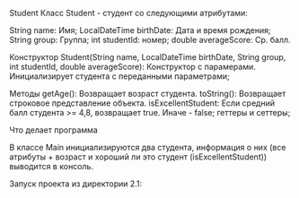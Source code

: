 Student
Класс Student - студент со следующими атрибутами:

String name: Имя;
LocalDateTime birthDate: Дата и время рождения;
String group: Группа;
int studentId: номер;
double averageScore: Ср. балл.


Конструктор
Student(String name, LocalDateTime birthDate, String group, int studentId, double averageScore): Конструктор с парамерами. Инициализирует студента с переданными параметрами;


Методы
getAge(): Возвращает возраст студента.
toString(): Возвращает строковое представление объекта.
isExcellentStudent: Если средний балл студента >= 4,8, возвращает true. Иначе - false;
геттеры и сеттеры;


Что делает программа

В классе Main инициализируются два студента, информация о них (все атрибуты + возраст и хороший ли это студент (isExcellentStudent)) выводится в консоль.

Запуск проекта из директории 2.1:
